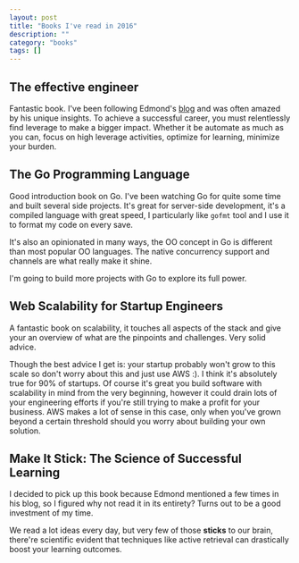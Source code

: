 ```yaml
---
layout: post
title: "Books I've read in 2016"
description: ""
category: "books"
tags: []
---
```


## The effective engineer

Fantastic book. I've been following Edmond's [blog](http://www.theeffectiveengineer.com/blog) and was often amazed by his unique insights. To achieve a successful career, you must relentlessly find leverage to make a bigger impact. Whether it be automate as much as you can, focus on high leverage activities, optimize for learning, minimize your burden.

## The Go Programming Language
Good introduction book on Go. I've been watching Go for quite some time and built several side projects. It's great for server-side development, it's a compiled language with great speed, I particularly like `gofmt` tool and I use it to format my code on every save.

It's also an opinionated in many ways, the OO concept in Go is different than most popular OO languages. The native concurrency support and channels are what really make it shine.

I'm going to build more projects with Go to explore its full power.

## Web Scalability for Startup Engineers
A fantastic book on scalability, it touches all aspects of the stack and give your an overview of what are the pinpoints and challenges. Very solid advice.

Though the best advice I get is: your startup probably won't grow to this scale so don't worry about this and just use AWS :). I think it's absolutely true for 90% of startups. Of course it's great you build software with scalability in mind from the very beginning, however it could drain lots of your engineering efforts if you're still trying to make a profit for your business. AWS makes a lot of sense in this case, only when you've grown beyond a certain threshold should you worry about building your own solution.

## Make It Stick: The Science of Successful Learning
I decided to pick up this book because Edmond mentioned a few times in his blog, so I figured why not read it in its entirety? Turns out to be a good investment of my time.

We read a lot ideas every day, but very few of those **sticks** to our brain, there're scientific evident that techniques like active retrieval can drastically boost your learning outcomes.
